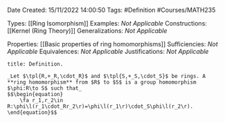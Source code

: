<div class="topSpace"></div>

Date Created: 15/11/2022 14:00:50
Tags: #Definition #Courses/MATH235

Types: [[Ring Isomorphism]]
Examples: _Not Applicable_
Constructions: [[Kernel (Ring Theory)]]
Generalizations: _Not Applicable_

Properties: [[Basic properties of ring homomorphisms]]
Sufficiencies: _Not Applicable_
Equivalences: _Not Applicable_
Justifications: _Not Applicable_

``` ad-Definition
title: Definition.

_Let $\tpl{R,+_R,\cdot_R}$ and $\tpl{S,+_S,\cdot_S}$ be rings. A **ring homomorphism** from $R$ to $S$ is a group homomorphism $\phi:R\to S$ such that_
$$\begin{equation}
    \fa r_1,r_2\in R:\phi\l(r_1\cdot_Rr_2\r)=\phi\l(r_1\r)\cdot_S\phi\l(r_2\r).
\end{equation}$$

```
